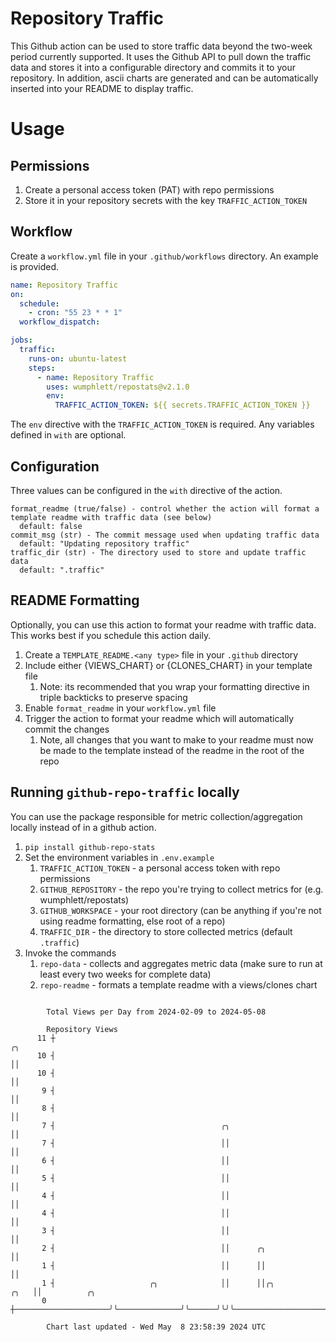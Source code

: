 # Repository Traffic

This Github action can be used to store traffic data beyond the two-week period currently supported.
It uses the Github API to pull down the traffic data and stores it into a configurable directory and commits it to your 
repository. In addition, ascii charts are generated and can be automatically inserted into your README to display traffic.

# Usage
## Permissions
1. Create a personal access token (PAT) with repo permissions
2. Store it in your repository secrets with the key `TRAFFIC_ACTION_TOKEN`

## Workflow
Create a `workflow.yml` file in your `.github/workflows` directory. An example is provided.

```yaml
name: Repository Traffic
on:
  schedule:
    - cron: "55 23 * * 1"
  workflow_dispatch:

jobs:
  traffic:
    runs-on: ubuntu-latest
    steps:
      - name: Repository Traffic
        uses: wumphlett/repostats@v2.1.0
        env:
          TRAFFIC_ACTION_TOKEN: ${{ secrets.TRAFFIC_ACTION_TOKEN }}
```
The `env` directive with the `TRAFFIC_ACTION_TOKEN` is required. Any variables defined in `with` are optional.

## Configuration
Three values can be configured in the `with` directive of the action.
```
format_readme (true/false) - control whether the action will format a template readme with traffic data (see below)
  default: false
commit_msg (str) - The commit message used when updating traffic data
  default: "Updating repository traffic"
traffic_dir (str) - The directory used to store and update traffic data
  default: ".traffic"
```

## README Formatting
Optionally, you can use this action to format your readme with traffic data. This works best if you schedule this action
daily.

1. Create a `TEMPLATE_README.<any type>` file in your `.github` directory
2. Include either {VIEWS_CHART} or {CLONES_CHART} in your template file
   1. Note: its recommended that you wrap your formatting directive in triple backticks to preserve spacing
3. Enable `format_readme` in your `workflow.yml` file
4. Trigger the action to format your readme which will automatically commit the changes
   1. Note, all changes that you want to make to your readme must now be made to the template instead of the readme in the root of the repo

## Running `github-repo-traffic` locally
You can use the package responsible for metric collection/aggregation locally instead of in a github action.

1. `pip install github-repo-stats`
2. Set the environment variables in `.env.example`
   1. `TRAFFIC_ACTION_TOKEN` - a personal access token with repo permissions
   2. `GITHUB_REPOSITORY` - the repo you're trying to collect metrics for (e.g. wumphlett/repostats)
   3. `GITHUB_WORKSPACE` - your root directory (can be anything if you're not using readme formatting, else root of a repo)
   4. `TRAFFIC_DIR` - the directory to store collected metrics (default `.traffic`)
3. Invoke the commands
   1. `repo-data` - collects and aggregates metric data (make sure to run at least every two weeks for complete data)
   2. `repo-readme` - formats a template readme with a views/clones chart

```

        Total Views per Day from 2024-02-09 to 2024-05-08

        Repository Views
      11 ┼                                                                          ╭╮
      10 ┤                                                                          ││
      10 ┤                                                                          ││
       9 ┤                                                                          ││
       8 ┤                                                                          ││
       7 ┤                                     ╭╮                                   ││
       7 ┤                                     ││                                   ││
       6 ┤                                     ││                                   ││
       5 ┤                                     ││                                   ││
       4 ┤                                     ││                                   ││
       4 ┤                                     ││                                   ││
       3 ┤                                     ││                                   ││
       2 ┤                                     ││      ╭╮                           ││
       1 ┤                                     ││      ││                           ││
       1 ┤                     ╭╮              ││      ││╭╮                    ╭╮   ││          ╭╮
       0 ┼─────────────────────╯╰──────────────╯╰──────╯╰╯╰────────────────────╯╰───╯╰──────────╯╰─

        Chart last updated - Wed May  8 23:58:39 2024 UTC
        
```
